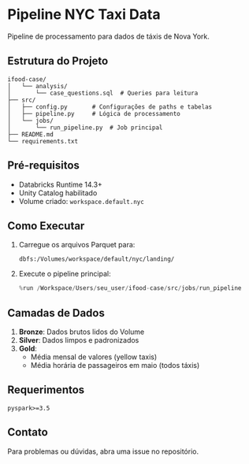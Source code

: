 # Pipeline NYC Taxi Data

Pipeline de processamento para dados de táxis de Nova York.

## Estrutura do Projeto

```
ifood-case/
│   └── analysis/
│       └── case_questions.sql  # Queries para leitura
├── src/
│   ├── config.py       # Configurações de paths e tabelas
│   ├── pipeline.py     # Lógica de processamento
│   └── jobs/
│       └── run_pipeline.py  # Job principal
├── README.md
└── requirements.txt
```

## Pré-requisitos

- Databricks Runtime 14.3+
- Unity Catalog habilitado
- Volume criado: `workspace.default.nyc`

## Como Executar

1. Carregue os arquivos Parquet para:
   ```
   dbfs:/Volumes/workspace/default/nyc/landing/
   ```

2. Execute o pipeline principal:
   ```python
   %run /Workspace/Users/seu_user/ifood-case/src/jobs/run_pipeline
   ```

## Camadas de Dados

1. **Bronze**: Dados brutos lidos do Volume
2. **Silver**: Dados limpos e padronizados
3. **Gold**: 
   - Média mensal de valores (yellow taxis)
   - Média horária de passageiros em maio (todos táxis)

## Requerimentos

```text
pyspark>=3.5
```

## Contato

Para problemas ou dúvidas, abra uma issue no repositório.